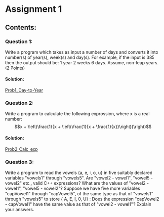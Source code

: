 # Assignment 1

## Contents:

### Question 1:
Write a program which takes as input a number of days and converts it into
number(s) of year(s), week(s) and day(s). 
For example, if the input is 385 then the output should be: 1 year 2 weeks 6 days. Assume, non-leap years.
(2 Points) 
#### Solution:
[Prob1_Day-to-Year](Prob1_Day-to-Year.cpp)

### Question 2:
Write a program to calculate the following exprossion, where x is a real number:
$$x + \left(\frac{1}{x + \left(\frac{1}{x + \frac{1}{x}}\right)}\right)$$

#### Solution:
[Prob2_Calc_exp](Prob2_Calc_exp.cpp)

### Question 3:
Write a program to read the vowels {a, e, i, o, u} in five suitably declared
variables "vowels1" through "vowels5". Are "vowel2 - vowel1", "vowel5 - vowel2" etc.,
valid C++ expressions? What are the values of "vowel2 - vowel1", "vowel5 - vowel2"?
Suppose we have five more variables "capVowel1" through "capVowel5", of the same
type as that of "vowels1" through "vowels5" to store { A, E, I, 0, U} : Does the expression "capVowel2 - capVowel1" have the same value as that of "vowel2 - vowel1"?
Explain your answers.

